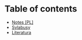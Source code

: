 # Table of contents

* [Notes \[PL\]](README.md)
* [Sylabusy](sylabusy.md)
* [Literatura](literatura.md)
